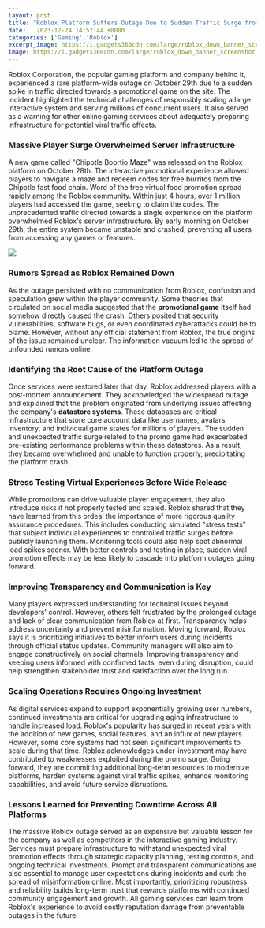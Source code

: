 ```yaml
---
layout: post
title: "Roblox Platform Suffers Outage Due to Sudden Traffic Surge from Promotional Game"
date:   2023-12-24 14:57:44 +0000
categories: ['Gaming','Roblox']
excerpt_image: https://i.gadgets360cdn.com/large/roblox_down_banner_screenshot_1635684529688.jpg?downsize=950:*
image: https://i.gadgets360cdn.com/large/roblox_down_banner_screenshot_1635684529688.jpg?downsize=950:*
---
```


Roblox Corporation, the popular gaming platform and company behind it, experienced a rare platform-wide outage on October 29th due to a sudden spike in traffic directed towards a promotional game on the site. The incident highlighted the technical challenges of responsibly scaling a large interactive system and serving millions of concurrent users. It also served as a warning for other online gaming services about adequately preparing infrastructure for potential viral traffic effects.
### **Massive Player Surge Overwhelmed Server Infrastructure**
A new game called "Chipotle Boortio Maze" was released on the Roblox platform on October 28th. The interactive promotional experience allowed players to navigate a maze and redeem codes for free burritos from the Chipotle fast food chain. Word of the free virtual food promotion spread rapidly among the Roblox community. Within just 4 hours, over 1 million players had accessed the game, seeking to claim the codes. The unprecedented traffic directed towards a single experience on the platform overwhelmed Roblox's server infrastructure. By early morning on October 29th, the entire system became unstable and crashed, preventing all users from accessing any games or features. 

![](https://i.gadgets360cdn.com/large/roblox_down_banner_screenshot_1635684529688.jpg?downsize=950:*)
### **Rumors Spread as Roblox Remained Down** 
As the outage persisted with no communication from Roblox, confusion and speculation grew within the player community. Some theories that circulated on social media suggested that the **promotional game** itself had somehow directly caused the crash. Others posited that security vulnerabilities, software bugs, or even coordinated cyberattacks could be to blame. However, without any official statement from Roblox, the true origins of the issue remained unclear. The information vacuum led to the spread of unfounded rumors online.
### **Identifying the Root Cause of the Platform Outage**
Once services were restored later that day, Roblox addressed players with a post-mortem announcement. They acknowledged the widespread outage and explained that the problem originated from underlying issues affecting the company's **datastore systems**. These databases are critical infrastructure that store core account data like usernames, avatars, inventory, and individual game states for millions of players. The sudden and unexpected traffic surge related to the promo game had exacerbated pre-existing performance problems within these datastores. As a result, they became overwhelmed and unable to function properly, precipitating the platform crash.
### **Stress Testing Virtual Experiences Before Wide Release** 
While promotions can drive valuable player engagement, they also introduce risks if not properly tested and scaled. Roblox shared that they have learned from this ordeal the importance of more rigorous quality assurance procedures. This includes conducting simulated "stress tests" that subject individual experiences to controlled traffic surges before publicly launching them. Monitoring tools could also help spot abnormal load spikes sooner. With better controls and testing in place, sudden viral promotion effects may be less likely to cascade into platform outages going forward.
### **Improving Transparency and Communication is Key**  
Many players expressed understanding for technical issues beyond developers' control. However, others felt frustrated by the prolonged outage and lack of clear communication from Roblox at first. Transparency helps address uncertainty and prevent misinformation. Moving forward, Roblox says it is prioritizing initiatives to better inform users during incidents through official status updates. Community managers will also aim to engage constructively on social channels. Improving transparency and keeping users informed with confirmed facts, even during disruption, could help strengthen stakeholder trust and satisfaction over the long run.
### **Scaling Operations Requires Ongoing Investment**
As digital services expand to support exponentially growing user numbers, continued investments are critical for upgrading aging infrastructure to handle increased load. Roblox's popularity has surged in recent years with the addition of new games, social features, and an influx of new players. However, some core systems had not seen significant improvements to scale during that time. Roblox acknowledges under-investment may have contributed to weaknesses exploited during the promo surge. Going forward, they are committing additional long-term resources to modernize platforms, harden systems against viral traffic spikes, enhance monitoring capabilities, and avoid future service disruptions.
### **Lessons Learned for Preventing Downtime Across All Platforms**
The massive Roblox outage served as an expensive but valuable lesson for the company as well as competitors in the interactive gaming industry. Services must prepare infrastructure to withstand unexpected viral promotion effects through strategic capacity planning, testing controls, and ongoing technical investments. Prompt and transparent communications are also essential to manage user expectations during incidents and curb the spread of misinformation online. Most importantly, prioritizing robustness and reliability builds long-term trust that rewards platforms with continued community engagement and growth. All gaming services can learn from Roblox's experience to avoid costly reputation damage from preventable outages in the future.